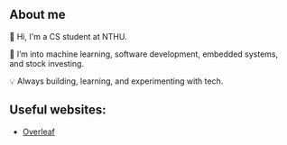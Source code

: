 ## About me
👋 Hi, I'm a CS student at NTHU.

🔧 I’m into machine learning, software development, embedded systems, and stock investing.

💡 Always building, learning, and experimenting with tech.

## Useful websites:
- [Overleaf](https://www.overleaf.com/)
